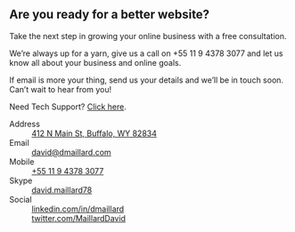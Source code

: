 ## Are you ready for a better website?

Take the next step in growing your online business with a free consultation.

We’re always up for a yarn, give us a call on +55 11 9 4378 3077 and let us know all about your business and online goals.

If email is more your thing, send us your details and we’ll be in touch soon. Can’t wait to hear from you!

Need Tech Support? [Click here](mailto:david@dmaillard.com).

<dl>
<dt>Address</dt>
<dd><a href="https://www.google.com.br/maps/place/412+N+Main+St,+Buffalo,+WY+82834,+USA/@44.3520142,-106.6989692,3a,75y,267.87h,90t/data=!3m6!1e1!3m4!1s_45cEKuvmVa0f6ZG9m-J1A!2e0!7i13312!8i6656!4m5!3m4!1s0x53357868d3b34589:0x3427e85b81208823!8m2!3d44.3520047!4d-106.6993491">412 N Main St, Buffalo, WY 82834</a></dd>
<dt>Email</dt>
<dd><a href="mailto:david@dmaillard.com">david@dmaillard.com</a></dd>
<dt>Mobile</dt>
<dd><a href="tel:+5511943783077">+55 11 9 4378 3077</a></dd>
<dt>Skype</dt>
<dd><a href="skype:david.maillard78?chat">david.maillard78</a></dd>
<dt>Social</dt>
<dd><a href="https://www.linkedin.com/in/dmaillard">linkedin.com/in/dmaillard</a><br>
<a href="https://twitter.com/MaillardDavid">twitter.com/MaillardDavid</a><br></dd>
</dl>
